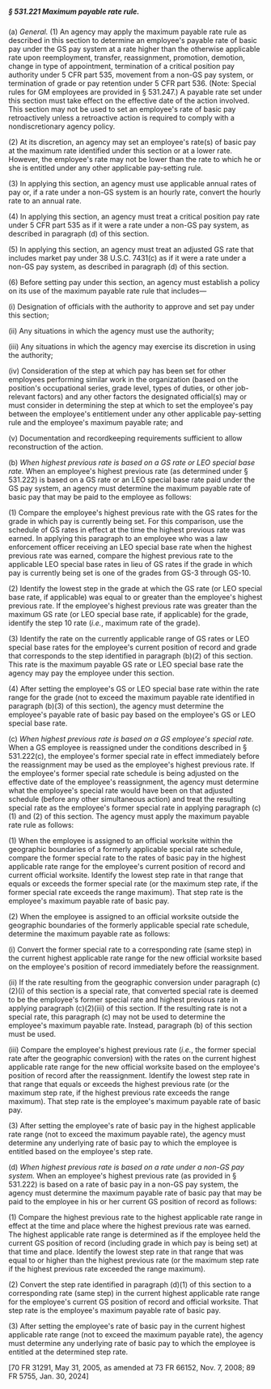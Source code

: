 ##### § 531.221 Maximum payable rate rule. #####

(a) *General.* (1) An agency may apply the maximum payable rate rule as described in this section to determine an employee's payable rate of basic pay under the GS pay system at a rate higher than the otherwise applicable rate upon reemployment, transfer, reassignment, promotion, demotion, change in type of appointment, termination of a critical position pay authority under 5 CFR part 535, movement from a non-GS pay system, or termination of grade or pay retention under 5 CFR part 536. (Note: Special rules for GM employees are provided in § 531.247.) A payable rate set under this section must take effect on the effective date of the action involved. This section may not be used to set an employee's rate of basic pay retroactively unless a retroactive action is required to comply with a nondiscretionary agency policy.

(2) At its discretion, an agency may set an employee's rate(s) of basic pay at the maximum rate identified under this section or at a lower rate. However, the employee's rate may not be lower than the rate to which he or she is entitled under any other applicable pay-setting rule.

(3) In applying this section, an agency must use applicable annual rates of pay or, if a rate under a non-GS system is an hourly rate, convert the hourly rate to an annual rate.

(4) In applying this section, an agency must treat a critical position pay rate under 5 CFR part 535 as if it were a rate under a non-GS pay system, as described in paragraph (d) of this section.

(5) In applying this section, an agency must treat an adjusted GS rate that includes market pay under 38 U.S.C. 7431(c) as if it were a rate under a non-GS pay system, as described in paragraph (d) of this section.

(6) Before setting pay under this section, an agency must establish a policy on its use of the maximum payable rate rule that includes—

(i) Designation of officials with the authority to approve and set pay under this section;

(ii) Any situations in which the agency must use the authority;

(iii) Any situations in which the agency may exercise its discretion in using the authority;

(iv) Consideration of the step at which pay has been set for other employees performing similar work in the organization (based on the position's occupational series, grade level, types of duties, or other job-relevant factors) and any other factors the designated official(s) may or must consider in determining the step at which to set the employee's pay between the employee's entitlement under any other applicable pay-setting rule and the employee's maximum payable rate; and

(v) Documentation and recordkeeping requirements sufficient to allow reconstruction of the action.

(b) *When highest previous rate is based on a GS rate or LEO special base rate.* When an employee's highest previous rate (as determined under § 531.222) is based on a GS rate or an LEO special base rate paid under the GS pay system, an agency must determine the maximum payable rate of basic pay that may be paid to the employee as follows:

(1) Compare the employee's highest previous rate with the GS rates for the grade in which pay is currently being set. For this comparison, use the schedule of GS rates in effect at the time the highest previous rate was earned. In applying this paragraph to an employee who was a law enforcement officer receiving an LEO special base rate when the highest previous rate was earned, compare the highest previous rate to the applicable LEO special base rates in lieu of GS rates if the grade in which pay is currently being set is one of the grades from GS-3 through GS-10.

(2) Identify the lowest step in the grade at which the GS rate (or LEO special base rate, if applicable) was equal to or greater than the employee's highest previous rate. If the employee's highest previous rate was greater than the maximum GS rate (or LEO special base rate, if applicable) for the grade, identify the step 10 rate (*i.e.*, maximum rate of the grade).

(3) Identify the rate on the currently applicable range of GS rates or LEO special base rates for the employee's current position of record and grade that corresponds to the step identified in paragraph (b)(2) of this section. This rate is the maximum payable GS rate or LEO special base rate the agency may pay the employee under this section.

(4) After setting the employee's GS or LEO special base rate within the rate range for the grade (not to exceed the maximum payable rate identified in paragraph (b)(3) of this section), the agency must determine the employee's payable rate of basic pay based on the employee's GS or LEO special base rate.

(c) *When highest previous rate is based on a GS employee's special rate.* When a GS employee is reassigned under the conditions described in § 531.222(c), the employee's former special rate in effect immediately before the reassignment may be used as the employee's highest previous rate. If the employee's former special rate schedule is being adjusted on the effective date of the employee's reassignment, the agency must determine what the employee's special rate would have been on that adjusted schedule (before any other simultaneous action) and treat the resulting special rate as the employee's former special rate in applying paragraph (c)(1) and (2) of this section. The agency must apply the maximum payable rate rule as follows:

(1) When the employee is assigned to an official worksite within the geographic boundaries of a formerly applicable special rate schedule, compare the former special rate to the rates of basic pay in the highest applicable rate range for the employee's current position of record and current official worksite. Identify the lowest step rate in that range that equals or exceeds the former special rate (or the maximum step rate, if the former special rate exceeds the range maximum). That step rate is the employee's maximum payable rate of basic pay.

(2) When the employee is assigned to an official worksite outside the geographic boundaries of the formerly applicable special rate schedule, determine the maximum payable rate as follows:

(i) Convert the former special rate to a corresponding rate (same step) in the current highest applicable rate range for the new official worksite based on the employee's position of record immediately before the reassignment.

(ii) If the rate resulting from the geographic conversion under paragraph (c)(2)(i) of this section is a special rate, that converted special rate is deemed to be the employee's former special rate and highest previous rate in applying paragraph (c)(2)(iii) of this section. If the resulting rate is not a special rate, this paragraph (c) may not be used to determine the employee's maximum payable rate. Instead, paragraph (b) of this section must be used.

(iii) Compare the employee's highest previous rate (*i.e.*, the former special rate after the geographic conversion) with the rates on the current highest applicable rate range for the new official worksite based on the employee's position of record after the reassignment. Identify the lowest step rate in that range that equals or exceeds the highest previous rate (or the maximum step rate, if the highest previous rate exceeds the range maximum). That step rate is the employee's maximum payable rate of basic pay.

(3) After setting the employee's rate of basic pay in the highest applicable rate range (not to exceed the maximum payable rate), the agency must determine any underlying rate of basic pay to which the employee is entitled based on the employee's step rate.

(d) *When highest previous rate is based on a rate under a non-GS pay system.* When an employee's highest previous rate (as provided in § 531.222) is based on a rate of basic pay in a non-GS pay system, the agency must determine the maximum payable rate of basic pay that may be paid to the employee in his or her current GS position of record as follows:

(1) Compare the highest previous rate to the highest applicable rate range in effect at the time and place where the highest previous rate was earned. The highest applicable rate range is determined as if the employee held the current GS position of record (including grade in which pay is being set) at that time and place. Identify the lowest step rate in that range that was equal to or higher than the highest previous rate (or the maximum step rate if the highest previous rate exceeded the range maximum).

(2) Convert the step rate identified in paragraph (d)(1) of this section to a corresponding rate (same step) in the current highest applicable rate range for the employee's current GS position of record and official worksite. That step rate is the employee's maximum payable rate of basic pay.

(3) After setting the employee's rate of basic pay in the current highest applicable rate range (not to exceed the maximum payable rate), the agency must determine any underlying rate of basic pay to which the employee is entitled at the determined step rate.

[70 FR 31291, May 31, 2005, as amended at 73 FR 66152, Nov. 7, 2008; 89 FR 5755, Jan. 30, 2024]